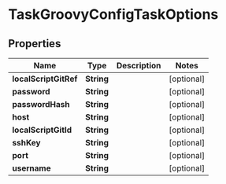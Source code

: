 

# TaskGroovyConfigTaskOptions

## Properties

Name | Type | Description | Notes
------------ | ------------- | ------------- | -------------
**localScriptGitRef** | **String** |  |  [optional]
**password** | **String** |  |  [optional]
**passwordHash** | **String** |  |  [optional]
**host** | **String** |  |  [optional]
**localScriptGitId** | **String** |  |  [optional]
**sshKey** | **String** |  |  [optional]
**port** | **String** |  |  [optional]
**username** | **String** |  |  [optional]



